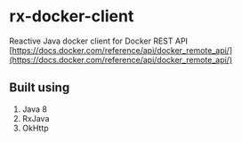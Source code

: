 # rx-docker-client
Reactive Java docker client for Docker REST API [https://docs.docker.com/reference/api/docker_remote_api/](https://docs.docker.com/reference/api/docker_remote_api/)

## Built using

1. Java 8
2. RxJava
3. OkHttp
